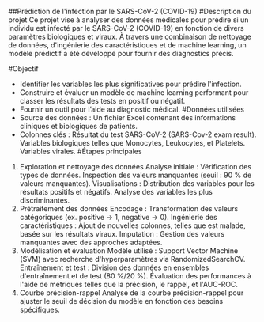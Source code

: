 ##Prédiction de l'infection par le SARS-CoV-2 (COVID-19)
#Description du projet
Ce projet vise à analyser des données médicales pour prédire si un individu est infecté par le SARS-CoV-2 (COVID-19) en fonction de divers paramètres biologiques et viraux. À travers une combinaison de nettoyage de données, d'ingénierie des caractéristiques et de machine learning, un modèle prédictif a été développé pour fournir des diagnostics précis.

#Objectif
- Identifier les variables les plus significatives pour prédire l'infection.
- Construire et évaluer un modèle de machine learning performant pour classer les résultats des tests en positif ou négatif.
- Fournir un outil pour l’aide au diagnostic médical.
#Données utilisées
- Source des données : Un fichier Excel contenant des informations cliniques et biologiques de patients.
- Colonnes clés :
Résultat du test SARS-CoV-2 (SARS-Cov-2 exam result).
Variables biologiques telles que Monocytes, Leukocytes, et Platelets.
Variables virales.
#Étapes principales
1. Exploration et nettoyage des données
Analyse initiale :
Vérification des types de données.
Inspection des valeurs manquantes (seuil : 90 % de valeurs manquantes).
Visualisations :
Distribution des variables pour les résultats positifs et négatifs.
Analyse des variables les plus discriminantes.
2. Prétraitement des données
Encodage :
Transformation des valeurs catégoriques (ex. positive → 1, negative → 0).
Ingénierie des caractéristiques :
Ajout de nouvelles colonnes, telles que est malade, basée sur les résultats viraux.
Imputation :
Gestion des valeurs manquantes avec des approches adaptées.
3. Modélisation et évaluation
Modèle utilisé : Support Vector Machine (SVM) avec recherche d'hyperparamètres via RandomizedSearchCV.
Entraînement et test :
Division des données en ensembles d'entraînement et de test (80 %/20 %).
Évaluation des performances à l'aide de métriques telles que la précision, le rappel, et l'AUC-ROC.
4. Courbe précision-rappel
Analyse de la courbe précision-rappel pour ajuster le seuil de décision du modèle en fonction des besoins spécifiques.
